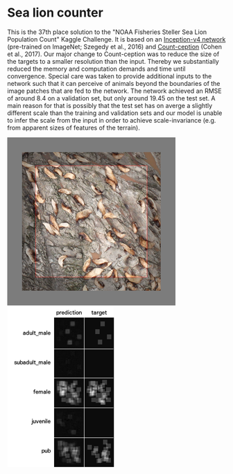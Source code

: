 # Sea lion counter

This is the 37th place solution to the "NOAA Fisheries Steller Sea Lion Population Count" Kaggle Challenge. It is based on an [Inception-v4 network](https://arxiv.org/abs/1602.07261) (pre-trained on ImageNet; Szegedy et al., 2016) and [Count-ception](https://arxiv.org/abs/1703.08710) (Cohen et al., 2017). Our major change to Count-ception was to reduce the size of the targets to a smaller resolution than the input. Thereby we substantially reduced the memory and computation demands and time until convergence. Special care was taken to provide additional inputs to the network such that it can perceive of animals beyond the boundaries of the image patches that are fed to the network. The network achieved an RMSE of around 8.4 on a validation set, but only around 19.45 on the test set. A main reason for that is possibly that the test set has on averge a slightly different scale than the training and validation sets and our model is unable to infer the scale from the input in order to achieve scale-invariance (e.g. from apparent sizes of features of the terrain).

![Example input](example_input.png) ![Example output](example_output.png)
